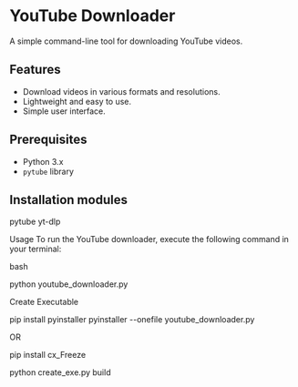 # YouTube Downloader

A simple command-line tool for downloading YouTube videos.

## Features

- Download videos in various formats and resolutions.
- Lightweight and easy to use.
- Simple user interface.

## Prerequisites

- Python 3.x
- `pytube` library

## Installation modules

pytube
yt-dlp

Usage
To run the YouTube downloader, execute the following command in your terminal:

bash

python youtube_downloader.py

Create Executable

pip install pyinstaller
pyinstaller --onefile youtube_downloader.py

OR

pip install cx_Freeze

python create_exe.py build
